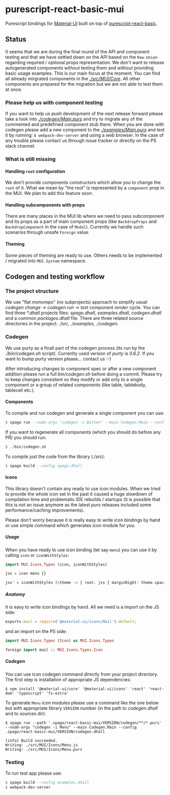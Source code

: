 # purescript-react-basic-mui

Purescript bindings for [Material-UI](https://material-ui.com/) built on top of [purescript-react-basic](https://github.com/lumihq/purescript-react-basic).

## Status

It seems that we are during the final round of the API and component testing and that we have settled down on the API based on the `Row.Union` regarding required / optional props representation. We don't want to release autogenerated components without testing them and without providing basic usage examples. This is our main focus at the moment.
You can find all already mirgrated components in the [_./src/MUI/Core_](./src/MUI/Core). All other components are prepared for the migration but we are not able to test them at once.

### Please help us with component testing

If you want to help us push development of the next release forward please take a look into [_./codegen/Main.purs_](./codegen/Main.purs) and try to migrate any of the commented and predefined component stub there. When you are done with codegen please add a new component to the [_./examples/Main.purs_](./examples/Main.purs) and test it by running: `$ webpack-dev-server` and using a web browser.
In the case of any trouble please contact us through issue tracker or directly on the PS slack channel.

### What is still missing

#### Handling `root` configuration

We don't provide components constructors which allow you to change the `root` of it. What we mean by "the root" is represented by a `component` prop in the MUI. We plan to add this feature soon.

#### Handling subcomponents with props

There are many places in the MUI lib where we need to pass subcomponent and its props as a part of main component props (like `BackdropProps` and `BackdropComponent` in the case of `Modal`). Currently we handle such scenarios through unsafe `Foreign` value.

#### Theming

Some pieces of theming are ready to use. Others needs to be implemented / migrated into `MUI.System` namespace.

## Codegen and testing workflow

### The project structure

We use "flat monorepo" (no subprojects) approach to simplify usual _codegen change -> codegen run -> test component render_ cycle. You can find three _*.dhall_ projects files: _spago.dhall_, _examples.dhall_, _codegen.dhall_ and a common _packages.dhall_ file. There are three related source directories in the project: _./src_, _./examples_, _./codegen_.

### Codegen

We use purty as a finall part of the codegen process (its run by the _./bin/codegen.sh_ script). Currenlty used version of _purty_ is _0.6.2_. If you want to bump purty version please... contact us :-)

After introducing changes to component spec or after a new component addition please run a full _bin/codegen.sh_ before doing a commit. Please try to keep changes consistent so they modify or add only to a single component or a group of related components (like table, tablebody, tablecell etc.).

#### Components


To compile and run codegen and generate a single component you can use:

```purescript
$ spago run --node-args "codegen -c Button" --main Codegen.Main --config codegen.dhall
```

If you want to regenerate all components (which you should do before any PR) you should run:

```purescript
$ ./bin/codegen.sh
```

To compile just the code from the library (./src):

```purescript
$ spago build --config spago.dhall
```

#### Icons

This library doesn't contain any ready to use icon modules. When we tried to provide the whole icon set in the past it caused a huge slowdown of compilation time and problematic IDE rebuilds / startups (it is possible that this is not an issue anymore as the latest _purs_ releases included some performance/caching improvements).

Please don't worry because it is really easy to write icon bindings by hand or use simple command which generates icon module for you.

##### Usage

When you have ready to use icon binding (let say `menu`) you can use it by calling `icon` or `iconWithStyles`:

```purescript
import MUI.Icons.Types (icon, iconWithStyles)

jsx = icon menu {}

jsx' = iconWithStyles (\theme -> { root: jss { marginRight: theme.spacing 2.0 }}) menu {}
```

##### Anatomy

It is easy to write icon bindings by hand. All we need is a import on the JS side:

```javascript
exports.mail = require('@material-ui/icons/Mail').default;
```

and an import on the PS side:

```purescript
import MUI.Icons.Types (Icon) as MUI.Icons.Types

foreign import mail :: MUI.Icons.Types.Icon
```

##### Codegen

You can use icon codegen command directly from your project directory. The first step is installation of appropriate JS dependencies:

```
$ npm install '@material-ui/core' '@material-ui/icons' 'react' 'react-dom' 'typescript' 'fs-extra'
```

To generate `Menu` icon modules please use a command like the one below but with appropriate library `VERSION` number (in the path to _codegen.dhall_ and to sources dir):

```
$ spago run --path '.spago/react-basic-mui/VERSION/codegen/**/*.purs' --node-args "codegen -i Menu" --main Codegen.Main --config .spago/react-basic-mui/VERSION/codegen.dhall

[info] Build succeeded.
Writing: ./src/MUI/Icons/Menu.js
Writing: ./src/MUI/Icons/Menu.purs
```

### Testing

To run test app please use:

```purescript
$ spago build --config examples.dhall
$ webpack-dev-server
```
